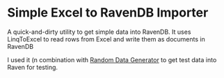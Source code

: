 Simple Excel to RavenDB Importer
================================
A quick-and-dirty utility to get simple data into RavenDB. It uses LinqToExcel to read rows from Excel and write them as documents in RavenDB

I used it (n combination with [Random Data Generator](http://www.randomdatagenerator.net/) to get test data into Raven for testing.
